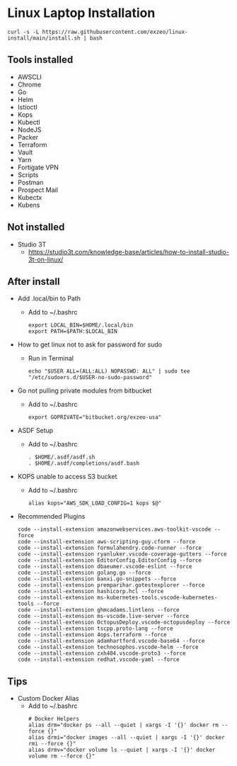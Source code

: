 # Linux Laptop Installation

```
curl -s -L https://raw.githubusercontent.com/exzeo/linux-install/main/install.sh | bash
```

## Tools installed
* AWSCLI
* Chrome
* Go
* Helm
* Istioctl
* Kops
* Kubectl
* NodeJS
* Packer
* Terraform
* Vault
* Yarn
* Fortigate VPN
* Scripts
* Postman
* Prospect Mail
* Kubectx
* Kubens

## Not installed
* Studio 3T
    * https://studio3t.com/knowledge-base/articles/how-to-install-studio-3t-on-linux/

## After install
* Add .local/bin to Path
    * Add to ~/.bashrc
        ```
        export LOCAL_BIN=$HOME/.local/bin
        export PATH=$PATH:$LOCAL_BIN
        ``` 

* How to get linux not to ask for password for sudo
    * Run in Terminal
        ```
        echo "$USER ALL=(ALL:ALL) NOPASSWD: ALL" | sudo tee "/etc/sudoers.d/$USER-no-sudo-password"    
        ```
* Go not pulling private modules from bitbucket
    * Add to ~/.bashrc
        ```
        export GOPRIVATE="bitbucket.org/exzeo-usa"
        ```

* ASDF Setup
    * Add to ~/.bashrc
        ```
        . $HOME/.asdf/asdf.sh
        . $HOME/.asdf/completions/asdf.bash
        ```

* KOPS unable to access S3 bucket
    * Add to ~/.bashrc
        ```
        alias kops="AWS_SDK_LOAD_CONFIG=1 kops $@"
        ```

* Recommended Plugins 
    ```
    code --install-extension amazonwebservices.aws-toolkit-vscode --force
    code --install-extension aws-scripting-guy.cform --force
    code --install-extension formulahendry.code-runner --force
    code --install-extension ryanluker.vscode-coverage-gutters --force
    code --install-extension EditorConfig.EditorConfig --force
    code --install-extension dbaeumer.vscode-eslint --force
    code --install-extension golang.go --force
    code --install-extension banxi.go-snippets --force
    code --install-extension premparihar.gotestexplorer --force
    code --install-extension hashicorp.hcl --force
    code --install-extension ms-kubernetes-tools.vscode-kubernetes-tools --force
    code --install-extension ghmcadams.lintlens --force
    code --install-extension ms-vscode.live-server --force
    code --install-extension OctopusDeploy.vscode-octopusdeploy --force
    code --install-extension tscpp.proto-lang --force
    code --install-extension 4ops.terraform --force
    code --install-extension adamhartford.vscode-base64 --force
    code --install-extension technosophos.vscode-helm --force
    code --install-extension zxh404.vscode-proto3 --force
    code --install-extension redhat.vscode-yaml --force
    ```

## Tips
* Custom Docker Alias
    * Add to ~/.bashrc
        ```
        # Docker Helpers
        alias drm="docker ps --all --quiet | xargs -I '{}' docker rm --force {}"
        alias drmi="docker images --all --quiet | xargs -I '{}' docker rmi --force {}"
        alias drmv="docker volume ls --quiet | xargs -I '{}' docker volume rm --force {}"
        ```    